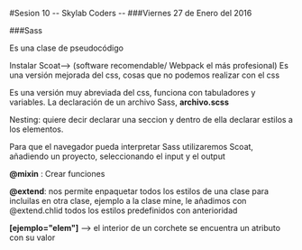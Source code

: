 #Sesion 10 -- Skylab Coders --
###Viernes 27 de Enero del 2016

###Sass

Es una clase de pseudocódigo

Instalar Scoat--> (software recomendable/ Webpack el más profesional)
Es una versión mejorada del css, cosas que no podemos realizar con el css

Es una versión muy abreviada del css, funciona con tabuladores y variables.
La declaración de un archivo Sass, **archivo.scss**

Nesting: quiere decir declarar una seccion y dentro de ella declarar estilos a los elementos.

Para que el navegador pueda interpretar Sass utilizaremos Scoat, añadiendo un proyecto, seleccionando el input y el output

**@mixin** : Crear funciones 

**@extend**: nos permite enpaquetar todos los estilos de una clase para incluilas en otra clase, ejemplo a la clase mine, le añadimos con @extend.chlid todos los estilos predefinidos con anterioridad

**[ejemplo="elem"]** --> el interior de un corchete se encuentra un atributo con su valor

